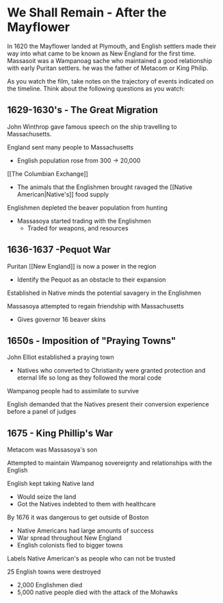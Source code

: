 # We Shall Remain - After the Mayflower

In 1620 the Mayflower landed at Plymouth, and English settlers made their way into what came to be known as New England for the first time. Massasoit was a Wampanoag sache who maintained a good relationship with early Puritan settlers. he was the father of Metacom or King Philip.

As you watch the film, take notes on the trajectory of events indicated on the timeline. Think about the following questions as you watch:

## 1629-1630's - The Great Migration
John Winthrop gave famous speech on the ship travelling to Massachusetts.

England sent many people to Massachusetts
- English population rose from 300 -> 20,000

[[The Columbian Exchange]]
- The animals that the Englishmen brought ravaged the [[Native American|Native's]] food supply

Englishmen depleted the beaver population from hunting
- Massasoya started trading with the Englishmen
	- Traded for weapons, and resources

## 1636-1637 -Pequot War
Puritan [[New England]] is now a power in the region
- Identify the Pequot as an obstacle to their expansion

Established in Native minds the potential savagery in the Englishmen

Massasoya attempted to regain friendship with Massachusetts
- Gives governor 16 beaver skins

## 1650s - Imposition of "Praying Towns"
John Elliot established a praying town
- Natives who converted to Christianity were granted protection and eternal life so long as they followed the moral code

Wampanog people had to assimilate to survive

English demanded that the Natives present their conversion experience before a panel of judges

## 1675 - King Phillip's War
Metacom was Massasoya's son

Attempted to maintain Wampanog sovereignty and relationships with the English

English kept taking Native land
- Would seize the land
- Got the Natives indebted to them with healthcare

By 1676 it was dangerous to get outside of Boston
- Native Americans had large amounts of success
- War spread throughout New England
- English colonists fled to bigger towns

Labels Native American's as people who can not be trusted

25 English towns were destroyed
- 2,000 Englishmen died
- 5,000 native people died with the attack of the Mohawks